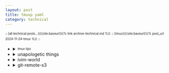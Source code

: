 ```yaml
---
layout: post
title: tmuxp yaml
category: technical
---
```


<sup><sub>:: [all technical posts...]({{site.baseurl}}{% link archive-technical.md %})</sub></sup>
<sup><sub>:: [tmux]({{site.baseurl}}{% post_url 2024-11-24-tmux %})</sub></sup>
<sup><sub>:: </sub></sup>

- <details markdown="block"><summary><sup><sub><i>tmux tips</i></sub></sup></summary>
   
  - <details markdown="block"><summary>reorder pane</summary>
    
    - `<c-b>` **q**
       - shows the "ID" for each pane in current window
    - `<c-b>`**:swap-pane -s3 -t5**
       - `-s` _src-pane_
       - `-t` _dst-pane_
       - where **src-pane** and **dst-pane** have the form **session:window.pane**
    - `<c-b>`**:move-pane -t 0**
       - `<prefix>:move-pane -t <session_name>:<window_number>`
    </details>
  - <details markdown="block"><summary>reorder window</summary>
    
    -  moves current window to the left by one position.
       - `:swap-window [-d] [-s src-window] [-t dst-window]`
         - **:swap-window -t -1**
         - **:swap-window -t +2**
       - to swap the top:
         - <details markdown="block"><summary><code>&lt;c-b&gt;</code><strong>:swap-window -t 0</strong></summary>
           
           - in the unlikely case of having no window at index 0, do:
             - `<c-b>`**:move-window -t 0 -r**
                - `<prefix>:move-window -t <session_name>:<window_number> -r`
                - with `-r`, all windows in the session are renumbered in sequential order,
                   - respecting the **base-index** option.
           </details>
       - swap window number 3 and 1:
         - `<c-b>`**:swap-window -s 3 -t 1**
            - `-s` _src-window_
            - `-t` _dst-window_
            - where **src-window** and **dst-window** have the form **session:window.pane**
    </details>
  </details>
- <details markdown="block"><summary>unapologetic things</summary>
  
  - [how to run this repo locally]({{site.baseurl}}{% post_url 2013-01-01-technical %})
  
  ```bash
  cat << EOF > .tmuxp.unapologetic-world.yaml
  # .tmuxp.unapologetic-world.yaml
  # https://github.com/igorlima/unapologetic-thoughts/blob/master/_posts/2013-01-01-tmuxp.md
  # https://igorlima.github.io/unapologetic-thoughts/technical/2013/01/01/tmuxp.html
  description: >
    ---
    Unapologetic world
    ---
  
    # a few command for testing
    # 
    # tmuxp load .tmuxp.unapologetic-world.yaml -L unapologetic
    # ls -la /tmp/tmux*
    # tmux -L unapologetic ls
    # tmux -L unapologetic kill-server
    # 
    # tmux -S ~/workstation/tmux-socket-unapologetic ls
    # tmuxp load .tmuxp.yaml -S ~/workstation/tmux-socket-unapologetic
    # 
    # tmuxp load .tmuxp.unapologetic-world.yaml -L test
    # tmux -L test a -d
    # tmux -L test ls
    # tmux -L test kill-server
    ---
  
  # :windo diffthis
  # :windo diffoff
  # :diffget :diffput
  session_name: unapologetic
  start_directory: ~/workstation/github/
  windows:
    - window_name: cmd-thoughts
      start_directory: unapologetic-thoughts
      layout: even-horizontal
      shell_command_before:
        - bash
      focus: true
      panes:
        # https://igorlima.github.io/unapologetic-thoughts/technical/2013/01/01/technical.html
        - environment:
            MY_APP_ENVS: ENV=dev
          shell_command:
            - source $(brew --prefix)/opt/chruby/share/chruby/chruby.sh
            - source $(brew --prefix)/opt/chruby/share/chruby/auto.sh
            - chruby ruby-3.1.3
            - cmd: bundle exec jekyll serve --config _config_dev.yml
              enter: false
          focus: true
        - git fetch --all -p
    - window_name: ide-thoughts
      start_directory: unapologetic-thoughts
      shell_command_before:
        - bash
      panes:
        - vim -c ":NERDTree"
    - window_name: cmd-snippets
      start_directory: unapologetic-snippets
      layout: even-horizontal
      shell_command_before:
        - bash
      focus: true
      panes:
        # https://igorlima.github.io/unapologetic-thoughts/technical/2013/01/01/technical.html
        - environment:
            MY_APP_ENVS: ENV=dev
          shell_command:
            - source $(brew --prefix)/opt/chruby/share/chruby/chruby.sh
            - source $(brew --prefix)/opt/chruby/share/chruby/auto.sh
            - chruby ruby-3.1.3
            - cmd: bundle exec jekyll serve --config _config_dev.yml
              enter: false
          focus: true
        - git fetch --all -p
    - window_name: ide-snippets
      start_directory: unapologetic-snippets
      shell_command_before:
        - bash
      panes:
        - vim -c ":NERDTree"
  EOF
  ```
  
  <!-- unapologetic things -->
  </details>

- <details markdown="block"><summary>ivim-world</summary>
  
  <a id="my-ivim-world-tmuxp-yaml"></a>
  - [latest](https://gist.github.com/igorlima/1def8b371fd4e9cff3c69bed35647dbc#file-ivim-world-yaml)
    - [raw](https://gist.githubusercontent.com/igorlima/1def8b371fd4e9cff3c69bed35647dbc/raw/ivim-world.yaml) <sup>master branch</sup>
    - [pinned](https://gist.githubusercontent.com/igorlima/1def8b371fd4e9cff3c69bed35647dbc/raw/4e84cd8fff9c93fda0111a93cec4a530f7c668d3/ivim-world.yaml) <sup>`4e84cd8` Nov 23, 2024</sup>

  <!-- ivim-world -->
  --------
  </details>

- <details markdown="block"><summary>git-remote-s3</summary>
  
  <a id="my-git-remote-s3-tmuxp-yaml"></a>
  - [git-remote-s3 setup]({{site.baseurl}}{% link snippets/index.md %}#git-remote-s3)
  
  ```bash
  mkdir -p ~/workstation/git-remote-s3/s3-ilima-ai
  mkdir -p ~/workstation/git-remote-s3/s3-code-sketch
  
  cat << EOF > .tmuxp.git-remote-s3.yaml
  # .tmuxp.git-remote-s3.yaml
  # https://github.com/igorlima/unapologetic-thoughts/blob/master/_posts/2013-01-01-tmuxp.md
  # https://igorlima.github.io/unapologetic-thoughts/technical/2013/01/01/tmuxp.html
  #
  # -------------------------
  # A FEW COMMAND FOR TESTING
  # -------------------------
  # tmuxp load .tmuxp.git-remote-s3.yaml -L git-remote-s3
  # ls -la /tmp/tmux*
  # tmux -L git-remote-s3 ls
  # tmux -L git-remote-s3 kill-server
  # 
  # tmux -S ~/workstation/git-remote-s3/tmux-tmp ls
  # tmuxp load .tmuxp.yaml -S ~/workstation/workstation/git-remote-s3/tmux-tmp
  # 
  # tmuxp load .tmuxp.git-remote-s3.yaml -L test
  # tmux -L test a -d
  # tmux -L test ls
  # tmux -L test kill-server
  # -------------------------
  description: >
    ---
    Git Remote S3 - Tmuxp
    ---
    
  # :windo diffthis
  # :windo diffoff
  # :diffget :diffput
  session_name: git-s3
  start_directory: ~/workstation/git-remote-s3
  shell_command_before:
    - bash
    - python3 -m venv my-s3-git-env
    - . my-s3-git-env/bin/activate
  windows:
    - window_name: ai-ide
      start_directory: s3-ilima-ai
      focus: true
      shell_command_before:
        - pip3 install -r requirements.txt
      panes:
        - vim -c ":NERDTree" index.md
    - window_name: ai-cmd
      start_directory: s3-ilima-ai
      layout: even-vertical
      shell_command_before:
        - set -a
        - . .env
        - set +a
      panes:
        - environment:
            MY_APP_ENVS: ENV=dev
          shell_command:
            - cmd: aichat
              enter: true
          focus: true
        - git fetch --all -p
    - window_name: code-sketch-cmd
      start_directory: s3-code-sketch
      layout: even-horizontal
      shell_command_before:
        - set -a
        - . .env
        - set +a
      panes:
        - environment:
            MY_APP_ENVS: ENV=dev
          shell_command:
            - cmd: ls
              enter: true
          focus: true
        - git fetch --all -p
    - window_name: code-sketch-ide
      start_directory: s3-code-sketch
      shell_command_before:
        - pip3 install -r requirements.txt
      panes:
        - vim -c ":NERDTree"
    
  # -------------------------
  # REFERENCES:
  # -------------------------
  # - Github: https://github.com/tmux-python/tmuxp
  # - Examples:
  #   - https://tmuxp.git-pull.com/configuration/examples.html
  #   - https://github.com/tmux-python/tmuxp/tree/1428190968208d68324a4f71a95b23a1449f957d/examples
  # - Author's tmuxp configs: https://github.com/tmux-python/tmuxp/blob/1428190968208d68324a4f71a95b23a1449f957d/.tmuxp.yaml
  # -------------------------
  EOF
  ```
  
  <!-- git-remote-s3 -->
  </details>
